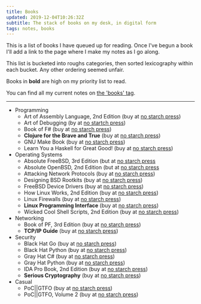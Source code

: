 ```yaml
---
title: Books
updated: 2019-12-04T10:26:32Z
subtitle: The stack of books on my desk, in digital form
tags: notes, books
---
```


This is a list of books I have queued up for reading.
Once I've begun a book I'll add a link to the page where I make my notes as I go along.

This list is bucketed into roughs categories, then sorted lexicography within each bucket.
Any other ordering seemed unfair.

Books in **bold** are high on my priority list to read.

<!-- todo: add tag support to the blog -->
You can find all my current notes on [the 'books' tag](#/tags/books).

----


- Programming
  - Art of Assembly Language, 2nd Edition (buy at [no starch press](https://nostarch.com/assembly2.htm))
  - Art of Debugging (by at [no startch press](https://nostarch.com/debugging.htm))
  - Book of F# (buy at [no starch press](https://nostarch.com/fsharp))
  - **Clojure for the Brave and True** (buy at [no starch press](https://nostarch.com/clojure))
  - GNU Make Book (buy at [no starch press](https://nostarch.com/gnumake))
  - Learn You a Haskell for Great Good! (buy at [no starch press](https://nostarch.com/lyah.htm))
- Operating Systems
  - Absolute FreeBSD, 3rd Edition (but at [no starch press](https://nostarch.com/absfreebsd3)
  - Absolute OpenBSD, 2nd Edition (but at [no starch press](https://nostarch.com/openbsd2)
  - Attacking Network Protocols (buy at [no starch press](https://nostarch.com/networkprotocols))
  - Designing BSD Rootkits (buy at [no starch press](https://nostarch.com/rootkits.htm))
  - FreeBSD Device Drivers (buy at [no starch press](https://nostarch.com/bsddrivers.htm))
  - How Linux Works, 2nd Edition (buy at [no starch press](https://nostarch.com/howlinuxworks2))
  - Linux Firewalls (buy at [no starch press](https://nostarch.com/firewalls.htm))
  - **Linux Programming Interface** (buy at [no starch press](https://nostarch.com/tlpi))
  - Wicked Cool Shell Scripts, 2nd Edition (buy at [no starch press](https://nostarch.com/wcss2))
- Networking
  - Book of PF, 3rd Edition (buy at [no starch press](https://nostarch.com/pf3))
  - **TCP/IP Guide** (buy at [no starch press](https://nostarch.com/tcpip.htm))
- Security
  - Black Hat Go (buy at [no starch press](https://nostarch.com/blackhatgo))
  - Black Hat Python (buy at [no starch press](https://nostarch.com/blackhatpython))
  - Gray Hat C# (buy at [no starch press](https://nostarch.com/grayhatcsharp))
  - Gray Hat Python (buy at [no starch press](https://nostarch.com/ghpython.htm))
  - IDA Pro Book, 2nd Edition (buy at [no starch press](https://nostarch.com/idapro2.htm))
  - **Serious Cryptography** (buy at [no starch press](https://nostarch.com/seriouscrypto))
- Casual
  - PoC||GTFO (buy at [no starch press](https://nostarch.com/gtfo))
  - PoC||GTFO, Volume 2 (buy at [no starch press](https://nostarch.com/gtfo2))

